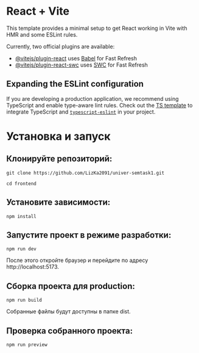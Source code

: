 # React + Vite

This template provides a minimal setup to get React working in Vite with HMR and some ESLint rules.

Currently, two official plugins are available:

- [@vitejs/plugin-react](https://github.com/vitejs/vite-plugin-react/blob/main/packages/plugin-react/README.md) uses [Babel](https://babeljs.io/) for Fast Refresh
- [@vitejs/plugin-react-swc](https://github.com/vitejs/vite-plugin-react-swc) uses [SWC](https://swc.rs/) for Fast Refresh

## Expanding the ESLint configuration

If you are developing a production application, we recommend using TypeScript and enable type-aware lint rules. Check out the [TS template](https://github.com/vitejs/vite/tree/main/packages/create-vite/template-react-ts) to integrate TypeScript and [`typescript-eslint`](https://typescript-eslint.io) in your project.
# Установка и запуск
## Клонируйте репозиторий:
`git clone https://github.com/LizKa2091/univer-semtask1.git`

`cd frontend`

## Установите зависимости:
`npm install`

## Запустите проект в режиме разработки:
`npm run dev`

После этого откройте браузер и перейдите по адресу http://localhost:5173.

## Сборка проекта для production:
`npm run build`

Собранные файлы будут доступны в папке dist.

## Проверка собранного проекта:
`npm run preview`
